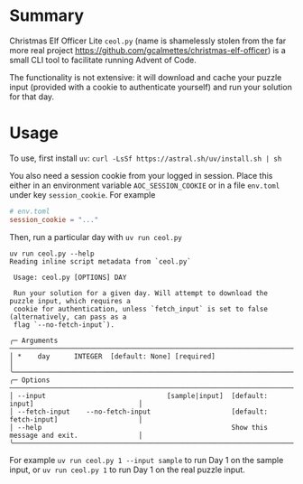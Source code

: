 # Summary
Christmas Elf Officer Lite `ceol.py` (name is shamelessly stolen from the far more real project https://github.com/gcalmettes/christmas-elf-officer) is a small CLI tool to facilitate running Advent of Code.

The functionality is not extensive: it will download and cache your puzzle input (provided with a cookie to authenticate yourself) and run your solution for that day. 

# Usage
To use, first install `uv`: `curl -LsSf https://astral.sh/uv/install.sh | sh`

You also need a session cookie from your logged in session. Place this either in an environment variable `AOC_SESSION_COOKIE` or in a file `env.toml` under key `session_cookie`. For example
```toml
# env.toml
session_cookie = "..."
```

Then, run a particular day with `uv run ceol.py`
```
uv run ceol.py --help
Reading inline script metadata from `ceol.py`

 Usage: ceol.py [OPTIONS] DAY

 Run your solution for a given day. Will attempt to download the puzzle input, which requires a
 cookie for authentication, unless `fetch_input` is set to false (alternatively, can pass as a
 flag `--no-fetch-input`).

╭─ Arguments ────────────────────────────────────────────────────────────────────────────────────╮
│ *    day      INTEGER  [default: None] [required]                                              │
╰────────────────────────────────────────────────────────────────────────────────────────────────╯
╭─ Options ──────────────────────────────────────────────────────────────────────────────────────╮
│ --input                              [sample|input]  [default: input]                          │
│ --fetch-input    --no-fetch-input                    [default: fetch-input]                    │
│ --help                                               Show this message and exit.               │
╰────────────────────────────────────────────────────────────────────────────────────────────────╯

```

For example `uv run ceol.py 1 --input sample` to run Day 1 on the sample input, or `uv run ceol.py 1` to run Day 1 on the real puzzle input.
